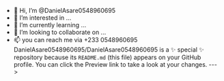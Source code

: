 - 👋 Hi, I’m @DanielAsare0548960695
- 👀 I’m interested in ...
- 🌱 I’m currently learning ...
- 💞️ I’m looking to collaborate on ...
- 📫 you can reach me via +233 0548960695
DanielAsare0548960695/DanielAsare0548960695 is a ✨ special ✨ repository because its `README.md` (this file) appears on your GitHub profile.
You can click the Preview link to take a look at your changes.
--->
